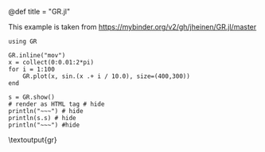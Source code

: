 @def title = "GR.jl"

This example is taken from https://mybinder.org/v2/gh/jheinen/GR.jl/master

```julia:gr
using GR

GR.inline("mov")
x = collect(0:0.01:2*pi)
for i = 1:100
    GR.plot(x, sin.(x .+ i / 10.0), size=(400,300))
end

s = GR.show()
# render as HTML tag # hide
println("~~~") # hide
println(s.s) # hide 
println("~~~") #hide
```

\textoutput{gr}


